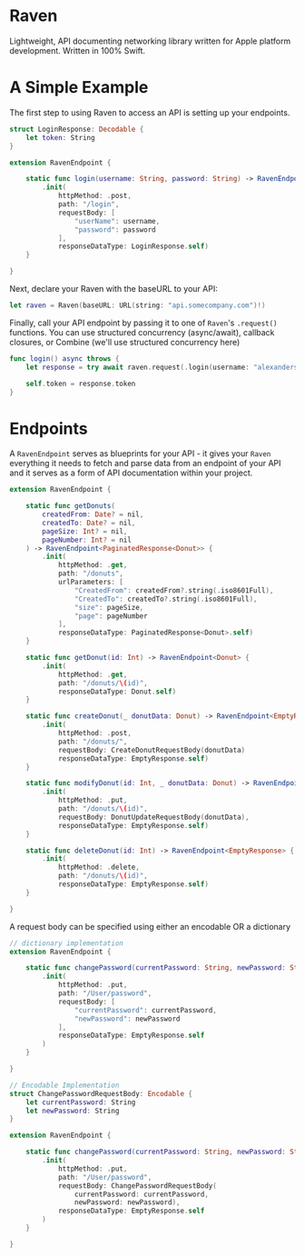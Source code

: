 # Raven
Lightweight, API documenting networking library written for Apple platform development. Written in 100% Swift.

# A Simple Example
The first step to using Raven to access an API is setting up your endpoints. 
```swift
struct LoginResponse: Decodable {
    let token: String
}

extension RavenEndpoint {

    static func login(username: String, password: String) -> RavenEndpoint<LoginResponse> {
        .init(
            httpMethod: .post,
            path: "/login",
            requestBody: [
                "userName": username,
                "password": password
            ],
            responseDataType: LoginResponse.self)
    }

}
```
Next, declare your Raven with the baseURL to your API:
```swift
let raven = Raven(baseURL: URL(string: "api.somecompany.com")!)
```
Finally, call your API endpoint by passing it to one of `Raven`'s `.request()` functions. You can use structured concurrency (async/await), callback closures, or Combine (we'll use structured concurrency here)
```swift
func login() async throws {
    let response = try await raven.request(.login(username: "alexanderson", password: "LETMEIN"))

    self.token = response.token
}
```

# Endpoints
A `RavenEndpoint` serves as blueprints for your API - it gives your `Raven` everything it needs to fetch and parse data from an endpoint of your API and it serves as a form of API documentation within your project.
```swift
extension RavenEndpoint {

    static func getDonuts(
        createdFrom: Date? = nil,
        createdTo: Date? = nil,
        pageSize: Int? = nil,
        pageNumber: Int? = nil
    ) -> RavenEndpoint<PaginatedResponse<Donut>> {
        .init(
            httpMethod: .get,
            path: "/donuts",
            urlParameters: [
                "CreatedFrom": createdFrom?.string(.iso8601Full),
                "CreatedTo": createdTo?.string(.iso8601Full),
                "size": pageSize,
                "page": pageNumber
            ],
            responseDataType: PaginatedResponse<Donut>.self)
    }

    static func getDonut(id: Int) -> RavenEndpoint<Donut> {
        .init(
            httpMethod: .get,
            path: "/donuts/\(id)",
            responseDataType: Donut.self)
    }

    static func createDonut(_ donutData: Donut) -> RavenEndpoint<EmptyResponse> {
        .init(
            httpMethod: .post,
            path: "/donuts/",
            requestBody: CreateDonutRequestBody(donutData)
            responseDataType: EmptyResponse.self)
    }

    static func modifyDonut(id: Int, _ donutData: Donut) -> RavenEndpoint<EmptyResponse> {
        .init(
            httpMethod: .put,
            path: "/donuts/\(id)",
            requestBody: DonutUpdateRequestBody(donutData),
            responseDataType: EmptyResponse.self)
    }

    static func deleteDonut(id: Int) -> RavenEndpoint<EmptyResponse> {
        .init(
            httpMethod: .delete,
            path: "/donuts/\(id)",
            responseDataType: EmptyResponse.self)
    }

}
```
A request body can be specified using either an encodable OR a dictionary
```swift
// dictionary implementation
extension RavenEndpoint {

    static func changePassword(currentPassword: String, newPassword: String) -> RavenEndpoint<EmptyResponse> {
        .init(
            httpMethod: .put,
            path: "/User/password",
            requestBody: [
                "currentPassword": currentPassword,
                "newPassword": newPassword
            ],
            responseDataType: EmptyResponse.self
        )
    }

}
```
```swift
// Encodable Implementation
struct ChangePasswordRequestBody: Encodable {
    let currentPassword: String
    let newPassword: String
}

extension RavenEndpoint {

    static func changePassword(currentPassword: String, newPassword: String) -> RavenEndpoint<EmptyResponse> {
        .init(
            httpMethod: .put,
            path: "/User/password",
            requestBody: ChangePasswordRequestBody(
                currentPassword: currentPassword,
                newPassword: newPassword),
            responseDataType: EmptyResponse.self
        )
    }

}
```
